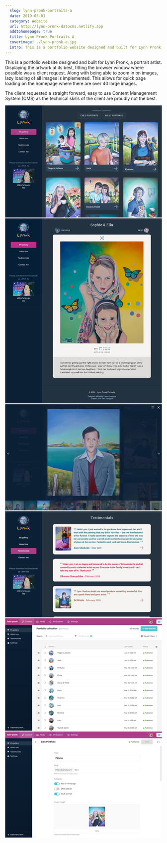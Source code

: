 ```yaml
---
  slug: lynn-pronk-portraits-a
  date: 2019-05-01
  category: Website
  url: http://lynn-pronk-datocms.netlify.app
  addtohomepage: true
  title: Lynn Pronk Portraits A
  coverimage: ./lynn-pronk-a.jpg
  intro: This is a portfolio website designed and built for Lynn Pronk, a portrait artist. Displying the artwork at its best, fitting the browser window where possible was a requst client request.
---
```


<div class="description">

This is a portfolio website designed and built for Lynn Pronk, a portrait artist. Displaying the artwork at its best, fitting the browser window where possible was a  client request. Along with being able to zoom in on images, lazy loading of all images is implemented. This allows for quick page loading on the homepage where there are over 40 large images.

The client requested a straight forward, easy to use Content Management System (CMS) as the technical skills of the client are proudly not the best.

</div>

<div class="images">

![Lynn Pronk - Homepage](./lynn-pronk-a.jpg "Lynn Pronk Homepage")
![Lynn Pronk - Portfolio item](./lynn-pronk-b.jpg "Lynn Pronk - Portfolio item")
![Lynn Pronk - Lightbox](./lynn-pronk-c.jpg "Lynn Pronk - Lightbox")
![Lynn Pronk - Testimonials](./lynn-pronk-d.jpg "Lynn Pronk - Testimonials")
![Lynn Pronk - CMS](./lynn-pronk-e.jpg "Lynn Pronk - CMS")
![Lynn Pronk - CMS](./lynn-pronk-f.jpg "Lynn Pronk - CMS")

</div>